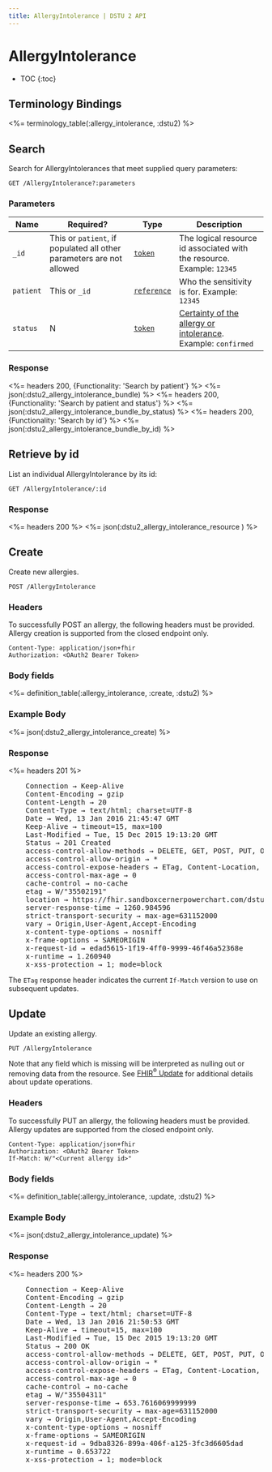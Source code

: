 ```yaml
---
title: AllergyIntolerance | DSTU 2 API
---
```


# AllergyIntolerance

* TOC
{:toc}

## Terminology Bindings

<%= terminology_table(:allergy_intolerance, :dstu2) %>

## Search

Search for AllergyIntolerances that meet supplied query parameters:

    GET /AllergyIntolerance?:parameters

### Parameters

 Name      | Required?                                                            | Type          | Description
-----------|----------------------------------------------------------------------|---------------|-----------------------------------------------------------------------
 `_id`     | This or `patient`, if populated all other parameters are not allowed | [`token`]     | The logical resource id associated with the resource. Example: `12345`
 `patient` | This or `_id`                                                        | [`reference`] | Who the sensitivity is for. Example: `12345`
 `status`  | N                                                                    | [`token`]     | [Certainty of the allergy or intolerance]. Example: `confirmed`

### Response

<%= headers 200, {Functionality: 'Search by patient'} %>
<%= json(:dstu2_allergy_intolerance_bundle) %>
<%= headers 200, {Functionality: 'Search by patient and status'} %>
<%= json(:dstu2_allergy_intolerance_bundle_by_status) %>
<%= headers 200, {Functionality: 'Search by id'} %>
<%= json(:dstu2_allergy_intolerance_bundle_by_id) %>

## Retrieve by id

List an individual AllergyIntolerance by its id:

    GET /AllergyIntolerance/:id

### Response

<%= headers 200 %>
<%= json(:dstu2_allergy_intolerance_resource ) %>

## Create

Create new allergies.

    POST /AllergyIntolerance

### Headers

To successfully POST an allergy, the following headers must be provided. Allergy creation is supported from the closed endpoint only.

    Content-Type: application/json+fhir
    Authorization: <OAuth2 Bearer Token>

### Body fields

<%= definition_table(:allergy_intolerance, :create, :dstu2) %>

### Example Body

<%= json(:dstu2_allergy_intolerance_create) %>

### Response

<%= headers 201 %>
<pre class="terminal">
    Connection → Keep-Alive
    Content-Encoding → gzip
    Content-Length → 20
    Content-Type → text/html; charset=UTF-8
    Date → Wed, 13 Jan 2016 21:45:47 GMT
    Keep-Alive → timeout=15, max=100
    Last-Modified → Tue, 15 Dec 2015 19:13:20 GMT
    Status → 201 Created
    access-control-allow-methods → DELETE, GET, POST, PUT, OPTIONS, HEAD
    access-control-allow-origin → *
    access-control-expose-headers → ETag, Content-Location, Location, X-Request-Id, WWW-Authenticate, Date
    access-control-max-age → 0
    cache-control → no-cache
    etag → W/"35502191"
    location → https://fhir.sandboxcernerpowerchart.com/dstu2/9e2aaa6d-3811-4d84-b5f9-93ccf529eefa/AllergyIntolerance/35502191
    server-response-time → 1260.984596
    strict-transport-security → max-age=631152000
    vary → Origin,User-Agent,Accept-Encoding
    x-content-type-options → nosniff
    x-frame-options → SAMEORIGIN
    x-request-id → edad5615-1f19-4ff0-9999-46f46a52368e
    x-runtime → 1.260940
    x-xss-protection → 1; mode=block
</pre>

The `ETag` response header indicates the current `If-Match` version to use on subsequent updates.

## Update

Update an existing allergy.

    PUT /AllergyIntolerance

Note that any field which is missing will be interpreted as nulling out or removing data from the resource. See [FHIR<sup>®</sup> Update] for additional details about update operations.

### Headers

To successfully PUT an allergy, the following headers must be provided. Allergy updates are supported from the closed endpoint only.

    Content-Type: application/json+fhir
    Authorization: <OAuth2 Bearer Token>
    If-Match: W/"<Current allergy id>"

### Body fields

<%= definition_table(:allergy_intolerance, :update, :dstu2) %>

### Example Body

<%= json(:dstu2_allergy_intolerance_update) %>

### Response

<%= headers 200 %>
<pre class="terminal">
    Connection → Keep-Alive
    Content-Encoding → gzip
    Content-Length → 20
    Content-Type → text/html; charset=UTF-8
    Date → Wed, 13 Jan 2016 21:50:53 GMT
    Keep-Alive → timeout=15, max=100
    Last-Modified → Tue, 15 Dec 2015 19:13:20 GMT
    Status → 200 OK
    access-control-allow-methods → DELETE, GET, POST, PUT, OPTIONS, HEAD
    access-control-allow-origin → *
    access-control-expose-headers → ETag, Content-Location, Location, X-Request-Id, WWW-Authenticate, Date
    access-control-max-age → 0
    cache-control → no-cache
    etag → W/"35504311"
    server-response-time → 653.7616069999999
    strict-transport-security → max-age=631152000
    vary → Origin,User-Agent,Accept-Encoding
    x-content-type-options → nosniff
    x-frame-options → SAMEORIGIN
    x-request-id → 9dba8326-899a-406f-a125-3fc3d6605dad
    x-runtime → 0.653722
    x-xss-protection → 1; mode=block
</pre>

[`reference`]: http://hl7.org/fhir/DSTU2/search.html#reference
[`token`]: http://hl7.org/fhir/DSTU2/search.html#token
[Certainty of the allergy or intolerance]: http://hl7.org/fhir/DSTU2/valueset-allergy-intolerance-status.html
[FHIR<sup>®</sup> Update]: http://hl7.org/fhir/DSTU2/http.html#update
